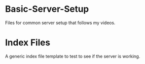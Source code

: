 # Basic-Server-Setup
Files for common server setup that follows my videos.

# Index Files
A generic index file template to test to see if the server is working.

